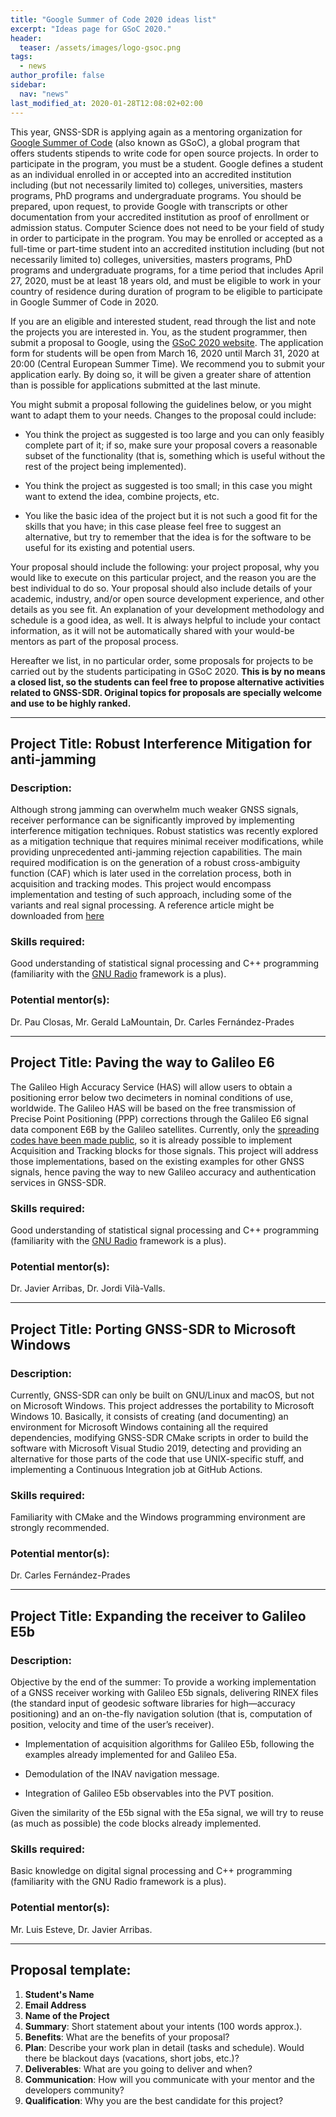 ```yaml
---
title: "Google Summer of Code 2020 ideas list"
excerpt: "Ideas page for GSoC 2020."
header:
  teaser: /assets/images/logo-gsoc.png
tags:
  - news  
author_profile: false
sidebar:
  nav: "news"
last_modified_at: 2020-01-28T12:08:02+02:00
---
```



This year, GNSS-SDR is applying again as a mentoring organization for [Google Summer of Code](https://summerofcode.withgoogle.com/) (also known as GSoC), a global program that offers students stipends to write code for open source projects. In order to participate in the program, you must be a student. Google defines a student as an individual enrolled in or accepted into an accredited institution including (but not necessarily limited to) colleges, universities, masters programs, PhD programs and undergraduate programs. You should be prepared, upon request, to provide Google with transcripts or other documentation from your accredited institution as proof of enrollment or admission status. Computer Science does not need to be your field of study in order to participate in the program. You may be enrolled or accepted as a full-time or part-time student into an accredited institution including (but not necessarily limited to) colleges, universities, masters programs, PhD programs and undergraduate programs, for a time period that includes April 27, 2020, must be at least 18 years old, and must be eligible to work in your country of residence during duration of program to be eligible to participate in Google Summer of Code in 2020.

If you are an eligible and interested student, read through the list and note the projects you are interested in. You, as the student programmer, then submit a proposal to Google, using the [GSoC 2020 website](https://summerofcode.withgoogle.com/). The application form for students will be open from March 16, 2020 until March 31, 2020 at 20:00 (Central European Summer Time). We recommend you to submit your application early. By doing so, it will be given a greater share of attention than is possible for applications submitted at the last minute.

You might submit a proposal following the guidelines below, or you might want to adapt them to your needs. Changes to the proposal could include:

  * You think the project as suggested is too large and you can only feasibly complete part of it; if so, make sure your proposal covers a reasonable subset of the functionality (that is, something which is useful without the rest of the project being implemented).

  * You think the project as suggested is too small; in this case you might want to extend the idea, combine projects, etc.

  * You like the basic idea of the project but it is not such a good fit for the skills that you have; in this case please feel free to suggest an alternative, but try to remember that the idea is for the software to be useful for its existing and potential users.

Your proposal should include the following: your project proposal, why you would like to execute on this particular project, and the reason you are the best individual to do so. Your proposal should also include details of your academic, industry, and/or open source development experience, and other details as you see fit. An explanation of your development methodology and schedule is a good idea, as well. It is always helpful to include your contact information, as it will not be automatically shared with your would-be mentors as part of the proposal process.

Hereafter we list, in no particular order, some proposals for projects to be carried out by the students participating in GSoC 2020. **This is by no means a closed list, so the students can feel free to propose alternative activities related to GNSS-SDR. Original topics for proposals are specially welcome and use to be highly ranked.**

-------


## Project Title: Robust Interference Mitigation for anti-jamming

### Description:
Although strong jamming can overwhelm much weaker GNSS signals, receiver performance can be significantly improved by implementing interference mitigation techniques. Robust statistics was recently explored as a mitigation technique that requires minimal receiver modifications, while providing unprecedented anti-jamming rejection capabilities. The main required modification is on the generation of a robust cross-ambiguity function (CAF) which is later used in the correlation process, both in acquisition and tracking modes. This project would encompass implementation and testing of such approach, including some of the variants and real signal processing. A reference article might be downloaded from [here](https://www.insidegnss.com/auto/sepoct17-BORIO_0.pdf)    

### Skills required:
Good understanding of statistical signal processing and C++ programming (familiarity with the [GNU Radio](https://gnuradio.org) framework is a plus).

### Potential mentor(s):
Dr. Pau Closas, Mr. Gerald LaMountain, Dr. Carles Fern&aacute;ndez-Prades


---------

## Project Title: Paving the way to Galileo E6

The Galileo High Accuracy Service (HAS) will allow users to obtain a positioning error below two decimeters in nominal conditions of use, worldwide. The Galileo HAS will be based on the free transmission of Precise Point Positioning (PPP) corrections through the Galileo E6 signal data component E6B by the Galileo satellites. Currently, only the [spreading codes have been made public](https://www.gsc-europa.eu/sites/default/files/sites/all/files/E6BC_SIS_Technical_Note.pdf), so it is already possible to implement Acquisition and Tracking blocks for those signals. This project will address those implementations, based on the existing examples for other GNSS signals, hence paving the way to new Galileo accuracy and authentication services in GNSS-SDR.


### Skills required:
Good understanding of statistical signal processing and C++ programming (familiarity with the [GNU Radio](https://gnuradio.org) framework is a plus).

### Potential mentor(s):
Dr. Javier Arribas, Dr. Jordi Vil&agrave;-Valls.

---------

## Project Title: Porting GNSS-SDR to Microsoft Windows

### Description:
Currently, GNSS-SDR can only be built on GNU/Linux and macOS, but not on Microsoft Windows. This project addresses the portability to Microsoft Windows 10. Basically, it consists of creating (and documenting) an environment for Microsoft Windows containing all the required dependencies, modifying GNSS-SDR CMake scripts in order to build the software with Microsoft Visual Studio 2019, detecting and providing an alternative for those parts of the code that use UNIX-specific stuff, and implementing a Continuous Integration job at GitHub Actions.

### Skills required:
Familiarity with CMake and the Windows programming environment are strongly recommended.

### Potential mentor(s):
Dr. Carles Fern&aacute;ndez-Prades


-------

## Project Title: Expanding the receiver to Galileo E5b

### Description:
Objective by the end of the summer: To provide a working implementation of a GNSS receiver working with Galileo E5b signals, delivering RINEX files (the standard input of geodesic software libraries for high—accuracy positioning) and an on-the-fly navigation solution (that is, computation of position, velocity and time of the user’s receiver).

 * Implementation of acquisition algorithms for Galileo E5b, following the examples already implemented for and Galileo E5a.

 * Demodulation of the INAV navigation message.

 * Integration of Galileo E5b observables into the PVT position.

Given the similarity of the E5b signal with the E5a signal, we will try to reuse (as much as possible) the code blocks already implemented.

### Skills required:
Basic knowledge on digital signal processing and C++ programming (familiarity with the GNU Radio framework is a plus).

### Potential mentor(s):
Mr. Luis Esteve, Dr. Javier Arribas.

---------


## Proposal template:

  1. **Student's Name**
  2. **Email Address**
  3. **Name of the Project**
  4. **Summary**: Short statement about your intents (100 words approx.).
  5. **Benefits**: What are the benefits of your proposal?
  6. **Plan**: Describe your work plan in detail (tasks and schedule). Would there be blackout days (vacations, short jobs, etc.)?
  7. **Deliverables**: What are you going to deliver and when?
  8. **Communication**: How will you communicate with your mentor and the developers community?
  9. **Qualification**: Why you are the best candidate for this project?
